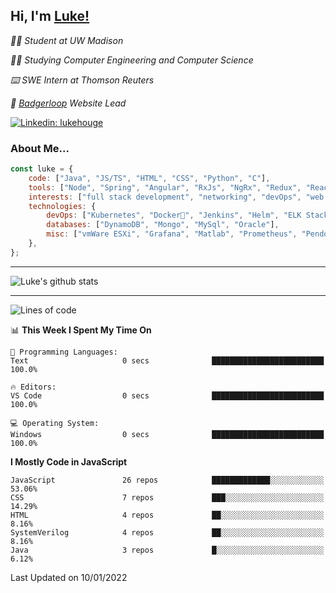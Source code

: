 <h2> Hi, I'm <a href="https://www.lukehouge.com">Luke!</a></h2>

<p><em>👨‍🎓 Student at UW Madison</em></p>
<p><em>🧑‍💻 Studying Computer Engineering and Computer Science</em></p>
<p><em>⌨️ SWE Intern at Thomson Reuters</em></p>
<p><em>🚆  <a href="https://badgerloop.com">Badgerloop</a> Website Lead</em></p>


[![Linkedin: lukehouge](https://img.shields.io/badge/-lukehouge-blue?style=flat-square&logo=Linkedin&logoColor=white&link=https://www.linkedin.com/in/lukehouge/)](https://www.linkedin.com/in/lukehouge/)

### About Me...  

```javascript
const luke = {
    code: ["Java", "JS/TS", "HTML", "CSS", "Python", "C"],
    tools: ["Node", "Spring", "Angular", "RxJs", "NgRx", "Redux", "React", "Electron", "Gradle"],
    interests: ["full stack development", "networking", "devOps", "web dev", "photography"],
    technologies: {
        devOps: ["Kubernetes", "Docker🐳", "Jenkins", "Helm", "ELK Stack"],
        databases: ["DynamoDB", "Mongo", "MySql", "Oracle"],
        misc: ["vmWare ESXi", "Grafana", "Matlab", "Prometheus", "Pendo", "Rancher", "Cisco"]
    },
};
```
---

![Luke's github stats](https://github-readme-stats.vercel.app/api?username=lukehouge&show_icons=true&theme=dracula)

---

<!--START_SECTION:waka-->
![Lines of code](https://img.shields.io/badge/From%20Hello%20World%20I%27ve%20Written-2%20Million%20lines%20of%20code-blue)

📊 **This Week I Spent My Time On** 

```text
💬 Programming Languages: 
Text                     0 secs              █████████████████████████   100.0%

🔥 Editors: 
VS Code                  0 secs              █████████████████████████   100.0%

💻 Operating System: 
Windows                  0 secs              █████████████████████████   100.0%

```

**I Mostly Code in JavaScript** 

```text
JavaScript               26 repos            █████████████░░░░░░░░░░░░   53.06% 
CSS                      7 repos             ███░░░░░░░░░░░░░░░░░░░░░░   14.29% 
HTML                     4 repos             ██░░░░░░░░░░░░░░░░░░░░░░░   8.16% 
SystemVerilog            4 repos             ██░░░░░░░░░░░░░░░░░░░░░░░   8.16% 
Java                     3 repos             █░░░░░░░░░░░░░░░░░░░░░░░░   6.12%

```



 Last Updated on 10/01/2022
<!--END_SECTION:waka-->
